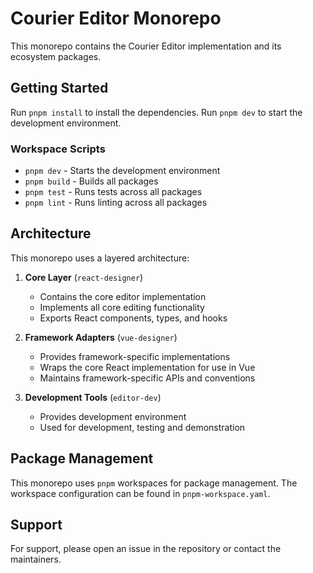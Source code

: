 # Courier Editor Monorepo

This monorepo contains the Courier Editor implementation and its ecosystem packages.

## Getting Started

Run `pnpm install` to install the dependencies.
Run `pnpm dev` to start the development environment.

### Workspace Scripts

- `pnpm dev` - Starts the development environment
- `pnpm build` - Builds all packages
- `pnpm test` - Runs tests across all packages
- `pnpm lint` - Runs linting across all packages

## Architecture

This monorepo uses a layered architecture:

1. **Core Layer** (`react-designer`)

   - Contains the core editor implementation
   - Implements all core editing functionality
   - Exports React components, types, and hooks

2. **Framework Adapters** (`vue-designer`)

   - Provides framework-specific implementations
   - Wraps the core React implementation for use in Vue
   - Maintains framework-specific APIs and conventions

3. **Development Tools** (`editor-dev`)
   - Provides development environment
   - Used for development, testing and demonstration

## Package Management

This monorepo uses `pnpm` workspaces for package management. The workspace configuration can be found in `pnpm-workspace.yaml`.

## Support

For support, please open an issue in the repository or contact the maintainers.
